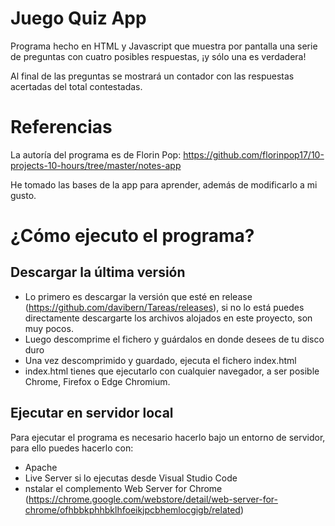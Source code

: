 # Juego Quiz App

Programa hecho en HTML y Javascript que muestra por pantalla una serie de preguntas con cuatro posibles respuestas, ¡y sólo una es verdadera!

Al final de las preguntas se mostrará un contador con las respuestas acertadas del total contestadas.

# Referencias

La autoría del programa es de Florin Pop: https://github.com/florinpop17/10-projects-10-hours/tree/master/notes-app

He tomado las bases de la app para aprender, además de modificarlo a mi gusto.

# ¿Cómo ejecuto el programa?

## Descargar la última versión
- Lo primero es descargar la versión que esté en release (https://github.com/davibern/Tareas/releases), si no lo está puedes directamente descargarte los archivos alojados en este proyecto, son muy pocos.
- Luego descomprime el fichero y guárdalos en donde desees de tu disco duro
- Una vez descomprimido y guardado, ejecuta el fichero index.html
- index.html tienes que ejecutarlo con cualquier navegador, a ser posible Chrome, Firefox o Edge Chromium.

## Ejecutar en servidor local
Para ejecutar el programa es necesario hacerlo bajo un entorno de servidor, para ello puedes hacerlo con:

- Apache
- Live Server si lo ejecutas desde Visual Studio Code
- nstalar el complemento Web Server for Chrome (https://chrome.google.com/webstore/detail/web-server-for-chrome/ofhbbkphhbklhfoeikjpcbhemlocgigb/related)